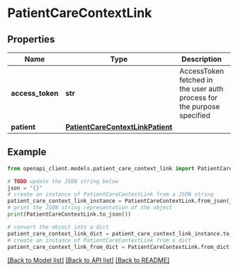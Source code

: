 # PatientCareContextLink


## Properties

Name | Type | Description | Notes
------------ | ------------- | ------------- | -------------
**access_token** | **str** | AccessToken fetched in the user auth process for the purpose specified | 
**patient** | [**PatientCareContextLinkPatient**](PatientCareContextLinkPatient.md) |  | 

## Example

```python
from openapi_client.models.patient_care_context_link import PatientCareContextLink

# TODO update the JSON string below
json = "{}"
# create an instance of PatientCareContextLink from a JSON string
patient_care_context_link_instance = PatientCareContextLink.from_json(json)
# print the JSON string representation of the object
print(PatientCareContextLink.to_json())

# convert the object into a dict
patient_care_context_link_dict = patient_care_context_link_instance.to_dict()
# create an instance of PatientCareContextLink from a dict
patient_care_context_link_from_dict = PatientCareContextLink.from_dict(patient_care_context_link_dict)
```
[[Back to Model list]](../README.md#documentation-for-models) [[Back to API list]](../README.md#documentation-for-api-endpoints) [[Back to README]](../README.md)


